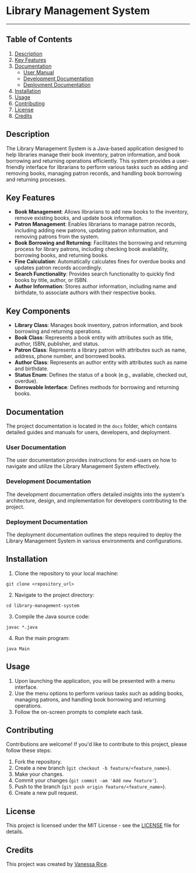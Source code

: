 # Library Management System
---
## Table of Contents
1. [Description](#description)
2. [Key Features](#key-features)
3. [Documentation](#documentation)
    - [User Manual](#user-manual)
    - [Development Documentation](#development-documentation)
    - [Deployment Documentation](#deployment-documentation)
4. [Installation](#installation)
5. [Usage](#usage)
6. [Contributing](#contributing)
7. [License](#license)
8. [Credits](#credits)

## Description

The Library Management System is a Java-based application designed to help libraries manage their book inventory, patron information, and book borrowing and returning operations efficiently. This system provides a user-friendly interface for librarians to perform various tasks such as adding and removing books, managing patron records, and handling book borrowing and returning processes.

## Key Features

- **Book Management**: Allows librarians to add new books to the inventory, remove existing books, and update book information.
- **Patron Management**: Enables librarians to manage patron records, including adding new patrons, updating patron information, and removing patrons from the system.
- **Book Borrowing and Returning**: Facilitates the borrowing and returning process for library patrons, including checking book availability, borrowing books, and returning books.
- **Fine Calculation**: Automatically calculates fines for overdue books and updates patron records accordingly.
- **Search Functionality**: Provides search functionality to quickly find books by title, author, or ISBN.
- **Author Information**: Stores author information, including name and birthdate, to associate authors with their respective books.

## Key Components

- **Library Class**: Manages book inventory, patron information, and book borrowing and returning operations.
- **Book Class**: Represents a book entity with attributes such as title, author, ISBN, publisher, and status.
- **Patron Class**: Represents a library patron with attributes such as name, address, phone number, and borrowed books.
- **Author Class**: Represents an author entity with attributes such as name and birthdate.
- **Status Enum**: Defines the status of a book (e.g., available, checked out, overdue).
- **Borrowable Interface**: Defines methods for borrowing and returning books.

## Documentation

The project documentation is located in the `docs` folder, which contains detailed guides and manuals for users, developers, and deployment.

### User Documentation

The user documentation provides instructions for end-users on how to navigate and utilize the Library Management System effectively.

### Development Documentation

The development documentation offers detailed insights into the system's architecture, design, and implementation for developers contributing to the project.

### Deployment Documentation

The deployment documentation outlines the steps required to deploy the Library Management System in various environments and configurations.


## Installation

1. Clone the repository to your local machine:
```
git clone <repository_url>
```

2. Navigate to the project directory:
```
cd library-management-system
```

3. Compile the Java source code:
```
javac *.java
```

4. Run the main program:
```
java Main
```


## Usage

1. Upon launching the application, you will be presented with a menu interface.
2. Use the menu options to perform various tasks such as adding books, managing patrons, and handling book borrowing and returning operations.
3. Follow the on-screen prompts to complete each task.

## Contributing

Contributions are welcome! If you'd like to contribute to this project, please follow these steps:

1. Fork the repository.
2. Create a new branch (`git checkout -b feature/<feature_name>`).
3. Make your changes.
4. Commit your changes (`git commit -am 'Add new feature'`).
5. Push to the branch (`git push origin feature/<feature_name>`).
6. Create a new pull request.

## License

This project is licensed under the MIT License - see the [LICENSE](LICENSE) file for details.

## Credits

This project was created by [Vanessa Rice](https://www.github.com/infuriated-mink).
